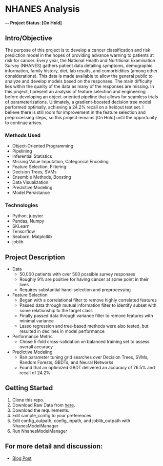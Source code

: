 # NHANES Analysis

#### -- Project Status: [On Hold]

## Intro/Objective
The purpose of this project is to develop a cancer classification and risk prediction model in the hopes of providing advance warning to patients at risk for cancer.  Every year, the National Health and Nurtitional Examination Survey (NHANES) gathers patient data detailing symptoms, demographic information, family history, diet, lab results, and comorbidities (among other considerations). This data is made available to allow the general public to analyze and develop models based on the responses. The main difficulty lies within the quality of the data as many of the responses are missing. In this project, I present an analysis of feature selection and engineering before developing an object-oriented pipeline that allows for seamless trials of parameterizations. Ultimately, a gradient-boosted decision tree model performed optimally, achieving a 24.2% recall on a heldout test set. I believe there is still room for improvement in the feature selection and preprocessing steps, so this project remains [On Hold] until the opportunity to continue arises.

### Methods Used
* Object-Oriented Programming
* Pipelining
* Inferential Statistics
* Missing Value Imputation, Categorical Encoding
* Feature Selection, Filtering
* Decision Trees, SVMs
* Ensemble Methods, Boosting
* Data Visualization
* Predictive Modeling
* Model Persistance

### Technologies
* Python, jupyter
* Pandas, Numpy
* SKLearn
* Tensorflow
* Seaborn, Matplotlib
* joblib

## Project Description
* Data  
   * 50,000 patients with over 500 possible survey responses
   * Roughly 9% are positive for having cancer at some point in their lives
   * Requires substantial hand-selection and preprocessing
* Feature Selection
   * Began with a correlational filter to remove highly correlated features 
   * Passed data through mutual information filter to identify subset with some relationship to the target class
   * Finally passed data through variance filter to remove features with minimal variance
   * Lasso regression and tree-based methods were also tested, but resulted in declines in model performance
* Performance Metric
   * Chose 5-fold cross-validation on balanced training set to assess overall accuracy
* Predictive Modeling
   * Ran parameter tuning grid searches over Decision Trees, SVMs, Random Forests, GBDTs, and Neural Networks
   * Found that an optimized GBDT delivered an accuracy of 76.5% and recall of 24.2%

## Getting Started

1. Clone this repo.
2. Download Raw Data from [here](https://drive.google.com/file/d/1hFp7O747408D8t5442f0Sjit7wXKXI1z/view?usp=sharing).    
3. Download the requirements.
4. Edit sample_config to your preferences.
5. Edit config_outpath, config_inpath, and joblib_outpath with NhanesModelManager
6. Run NhanesModelManager

## For more detail and discussion:
* [Blog Post](https://pjourgensen.github.io/nhanes.html)

